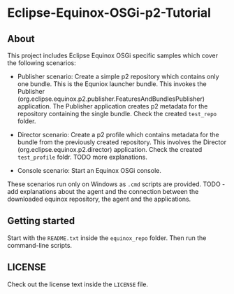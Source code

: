 # Eclipse-Equinox-OSGi-p2-Tutorial

## About
This project includes Eclipse Equinox OSGi specific samples which cover the following scenarios:

* Publisher scenario: Create a simple p2 repository which contains only one bundle. This is the Equniox launcher bundle. This invokes the Publisher (org.eclipse.equinox.p2.publisher.FeaturesAndBundlesPublisher) application. The Publisher application creates p2 metadata for the repository containing the single bundle. Check the created `test_repo` folder.

* Director scenario: Create a p2 profile which contains metadata for the bundle from the previously created repository. This involves the Director (org.eclipse.equinox.p2.director) application. Check the created `test_profile` foldr. TODO more explanations.

* Console scenario: Start an Equinox OSGi console.

These scenarios run only on Windows as `.cmd` scripts are provided.
TODO - add explanations about the agent and the connection between the downloaded equinox repository, the agent and the applications.

## Getting started
Start with the `README.txt` inside the `equinox_repo` folder.
Then run the command-line scripts.

## LICENSE
Check out the license text inside  the `LICENSE` file.
